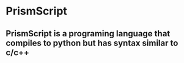 # PrismScript

## PrismScript is a programing language that compiles to python but has syntax similar to c/c++